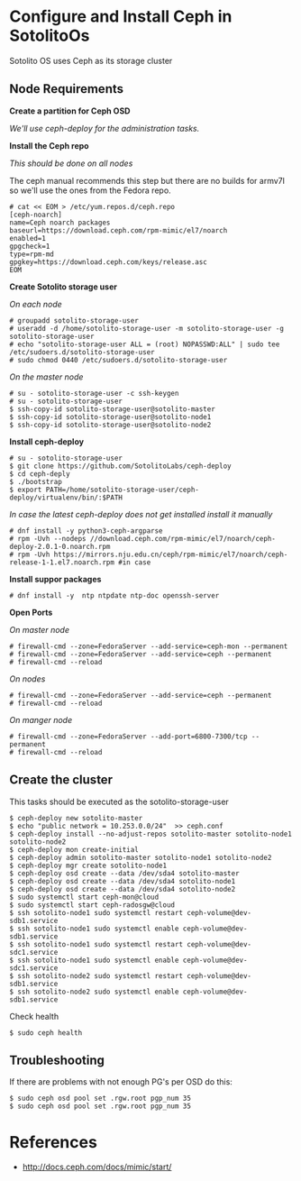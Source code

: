 # Configure and Install Ceph in SotolitoOs

Sotolito OS uses Ceph as its storage cluster

## Node Requirements

**Create a partition for Ceph OSD**

*We'll use ceph-deploy for the administration tasks.*

**Install the Ceph repo**

*This should be done on all nodes*

The ceph manual recommends this step but there are no builds for armv7l so we'll use the ones from the Fedora repo.

```
# cat << EOM > /etc/yum.repos.d/ceph.repo
[ceph-noarch]
name=Ceph noarch packages
baseurl=https://download.ceph.com/rpm-mimic/el7/noarch
enabled=1
gpgcheck=1
type=rpm-md
gpgkey=https://download.ceph.com/keys/release.asc
EOM
```
**Create Sotolito storage user**

*On each node*

```
# groupadd sotolito-storage-user
# useradd -d /home/sotolito-storage-user -m sotolito-storage-user -g sotolito-storage-user
# echo "sotolito-storage-user ALL = (root) NOPASSWD:ALL" | sudo tee /etc/sudoers.d/sotolito-storage-user
# sudo chmod 0440 /etc/sudoers.d/sotolito-storage-user
```

*On the master node*

```
# su - sotolito-storage-user -c ssh-keygen
# su - sotolito-storage-user
$ ssh-copy-id sotolito-storage-user@sotolito-master
$ ssh-copy-id sotolito-storage-user@sotolito-node1
$ ssh-copy-id sotolito-storage-user@sotolito-node2
```

**Install ceph-deploy**

```
# su - sotolito-storage-user
$ git clone https://github.com/SotolitoLabs/ceph-deploy
$ cd ceph-deply
$ ./bootstrap
$ export PATH=/home/sotolito-storage-user/ceph-deploy/virtualenv/bin/:$PATH
```

*In case the latest ceph-deploy does not get installed install it manually*

```
# dnf install -y python3-ceph-argparse
# rpm -Uvh --nodeps //download.ceph.com/rpm-mimic/el7/noarch/ceph-deploy-2.0.1-0.noarch.rpm
# rpm -Uvh https://mirrors.nju.edu.cn/ceph/rpm-mimic/el7/noarch/ceph-release-1-1.el7.noarch.rpm #in case 
```


**Install suppor packages**

```
# dnf install -y  ntp ntpdate ntp-doc openssh-server
```

**Open Ports**

*On master node*

```
# firewall-cmd --zone=FedoraServer --add-service=ceph-mon --permanent
# firewall-cmd --zone=FedoraServer --add-service=ceph --permanent
# firewall-cmd --reload
```

*On nodes*

```
# firewall-cmd --zone=FedoraServer --add-service=ceph --permanent
# firewall-cmd --reload
```

*On manger node*

```
# firewall-cmd --zone=FedoraServer --add-port=6800-7300/tcp --permanent
# firewall-cmd --reload
```


## Create the cluster

This tasks should be executed as the sotolito-storage-user

```
$ ceph-deploy new sotolito-master
$ echo "public network = 10.253.0.0/24"  >> ceph.conf
$ ceph-deploy install --no-adjust-repos sotolito-master sotolito-node1 sotolito-node2
$ ceph-deploy mon create-initial
$ ceph-deploy admin sotolito-master sotolito-node1 sotolito-node2
$ ceph-deploy mgr create sotolito-node1
$ ceph-deploy osd create --data /dev/sda4 sotolito-master
$ ceph-deploy osd create --data /dev/sda4 sotolito-node1
$ ceph-deploy osd create --data /dev/sda4 sotolito-node2
$ sudo systemctl start ceph-mon@cloud
$ sudo systemctl start ceph-radosgw@cloud
$ ssh sotolito-node1 sudo systemctl restart ceph-volume@dev-sdb1.service
$ ssh sotolito-node1 sudo systemctl enable ceph-volume@dev-sdb1.service 
$ ssh sotolito-node1 sudo systemctl restart ceph-volume@dev-sdc1.service
$ ssh sotolito-node1 sudo systemctl enable ceph-volume@dev-sdc1.service
$ ssh sotolito-node2 sudo systemctl restart ceph-volume@dev-sdb1.service
$ ssh sotolito-node2 sudo systemctl enable ceph-volume@dev-sdb1.service 
```

Check health

```
$ sudo ceph health
```

## Troubleshooting

If there are problems with not enough PG's per OSD do this:

```
$ sudo ceph osd pool set .rgw.root pgp_num 35
$ sudo ceph osd pool set .rgw.root pgp_num 35
```




# References

* http://docs.ceph.com/docs/mimic/start/

